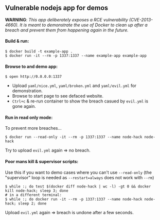 ## Vulnerable nodejs app for demos

**WARNING**: *This app deliberately exposes a RCE vulnerability (CVE-2013-4660). It is meant to demonstrate the use of Docker to clean up after a breach and prevent them from happening again in the future.*

#### Build & run:

    $ docker build -t example-app .
    $ docker run -it --rm -p 1337:1337 --name example-app example-app

#### Browse to and demo app:

    $ open http://0.0.0.0:1337

- Upload `yaml/nice.yml`, `yaml/broken.yml` and `yaml/evil.yml` for demonstration.
- Browse to start page to see defaced website.
- `Ctrl+c` & re-run container to show the breach casued by `evil.yml` is gone again.

#### Run in read only mode:
To prevent more breaches...

    $ docker run --read-only -it --rm -p 1337:1337 --name node-hack node-hack

Try to upload `evil.yml` again => no breach.

#### Poor mans kill & supervisor scripts:
Use this if you want to demo cases where you can't use `--read-only` (the "supervisor" loop is needed as `--restart=always` does not work with `--rm`)

    $ while :; do test $(docker diff node-hack | wc -l) -gt 0 && docker kill node-hack; sleep 3; done
    # in a different terminal:
    $ while :; do docker run -it --rm -p 1337:1337 --name node-hack node-hack; sleep 2; done

Upload `evil.yml` again => breach is undone after a few seconds.
